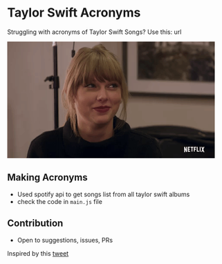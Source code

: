 # Taylor Swift Acronyms

Struggling with acronyms of Taylor Swift Songs? Use this: url

![](taylor.gif)

## Making Acronyms
* Used spotify api to get songs list from all taylor swift albums
* check the code in ```main.js``` file

## Contribution

* Open to suggestions, issues, PRs

Inspired by this [tweet](https://twitter.com/SavLovesSwift/status/1539271399512150022)
